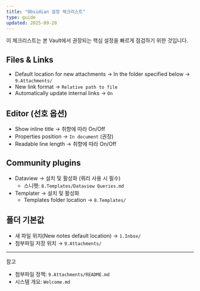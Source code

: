 ```yaml
---
title: "Obsidian 설정 체크리스트"
type: guide
updated: 2025-09-20
---
```



이 체크리스트는 본 Vault에서 권장되는 핵심 설정을 빠르게 점검하기 위한 것입니다.

## Files & Links
- Default location for new attachments → In the folder specified below → `9.Attachments/`
- New link format → `Relative path to file`
- Automatically update internal links → `On`

## Editor (선호 옵션)
- Show inline title → 취향에 따라 On/Off
- Properties position → `In document` (권장)
- Readable line length → 취향에 따라 On/Off

## Community plugins
- Dataview → 설치 및 활성화 (쿼리 사용 시 필수)
  - 스니펫: `8.Templates/Dataview Queries.md`
- Templater → 설치 및 활성화
  - Templates folder location → `8.Templates/`

## 폴더 기본값
- 새 파일 위치(New notes default location) → `1.Inbox/`
- 첨부파일 저장 위치 → `9.Attachments/`

---

참고
- 첨부파일 정책: `9.Attachments/README.md`
- 시스템 개요: `Welcome.md`

